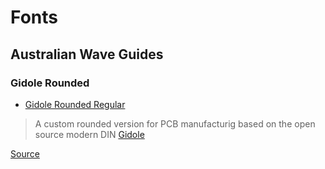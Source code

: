 # Fonts

## Australian Wave Guides

### Gidole Rounded

  * [Gidole Rounded Regular](https://github.com/13-Types/Gidole)

> A custom rounded version for PCB manufacturig based on the open source modern DIN [Gidole](http://gidole.github.io)

[Source](https://github.com/13-Types/Gidole)
